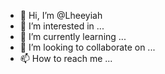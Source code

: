 - 👋 Hi, I’m @Lheeyiah
- 👀 I’m interested in ...
- 🌱 I’m currently learning ...
- 💞️ I’m looking to collaborate on ...
- 📫 How to reach me ...

<!---
Lheeyiah/Lheeyiah is a ✨ special ✨ repository because its `README.md` (this file) appears on your GitHub profile.
You can click the Preview link to take a look at your changes.
--->
